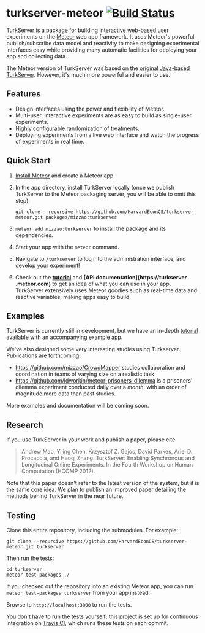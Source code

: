 turkserver-meteor [![Build Status](https://travis-ci.org/HarvardEconCS/turkserver-meteor.svg)](https://travis-ci.org/HarvardEconCS/turkserver-meteor)
=================

TurkServer is a package for building interactive web-based user experiments on the [Meteor](http://www.meteor.com/) web app framework. It uses Meteor's powerful publish/subscribe data model and reactivity to make designing experimental 
interfaces easy while providing many automatic facilities for deploying your app and collecting data.

The Meteor version of TurkServer was based on the [original Java-based TurkServer](https://github.com/HarvardEconCS/TurkServer). However, it's much more powerful and easier to use.

## Features

- Design interfaces using the power and flexibility of Meteor.
- Multi-user, interactive experiments are as easy to build as single-user experiments.
- Highly configurable randomization of treatments.
- Deploying experiments from a live web interface and watch the progress of experiments in real time.

## Quick Start

1. [Install Meteor](http://docs.meteor.com/#quickstart) and create a Meteor app.
2. In the app directory, install TurkServer locally (once we publish TurkServer to the Meteor packaging server, you will be able to omit this step):

    ```
    git clone --recursive https://github.com/HarvardEconCS/turkserver-meteor.git packages/mizzao:turkserver
    ```

5. `meteor add mizzao:turkserver` to install the package and its dependencies.
6. Start your app with the `meteor` command.
7. Navigate to `/turkserver` to log into the administration interface, and develop your experiment!
8. Check out the **[tutorial](http://ldworkin.github.io/turkserver-tutorial)** and **[API documentation](https://turkserver
.meteor.com)** to get an idea of what you can use in your app. TurkServer extensively uses Meteor goodies such as real-time data and reactive variables, making apps easy to build.    

## Examples

TurkServer is currently still in development, but we have an in-depth 
[tutorial](http://ldworkin.github.io/turkserver-tutorial/) available with an 
accompanying [example app](https://github.com/ldworkin/turkserver-tutorial).  

We've also designed some very interesting studies using Turkserver. 
Publications are forthcoming: 

- https://github.com/mizzao/CrowdMapper studies collaboration and 
coordination in teams of varying size on a realistic task.
- https://github.com/ldworkin/meteor-prisoners-dilemma is a prisoners' 
dilemma experiment conducted daily over a *month*, with an order of magnitude
 more data than past studies. 

More examples and documentation will be coming soon.

## Research

If you use TurkServer in your work and publish a paper, please cite

> Andrew Mao, Yiling Chen, Krzysztof Z. Gajos, David Parkes, Ariel D. Procaccia, and Haoqi Zhang. TurkServer: Enabling Synchronous and Longitudinal Online Experiments. In the Fourth Workshop on Human Computation (HCOMP 2012). 

Note that this paper doesn't refer to the latest version of the system, but it
 is the same core idea. We plan to publish an improved paper detailing the 
 methods behind TurkServer in the near future. 

## Testing

Clone this entire repository, including the submodules. For example:

```
git clone --recursive https://github.com/HarvardEconCS/turkserver-meteor.git turkserver
```

Then run the tests:

```
cd turkserver
meteor test-packages ./
```

If you checked out the repository into an existing Meteor app, you can run `meteor test-packages turkserver` from your app instead.

Browse to `http://localhost:3000` to run the tests.

You don't have to run the tests yourself; this project is set up for continuous integration on [Travis CI](https://travis-ci.org/HarvardEconCS/turkserver-meteor), which runs these tests on each commit. 
